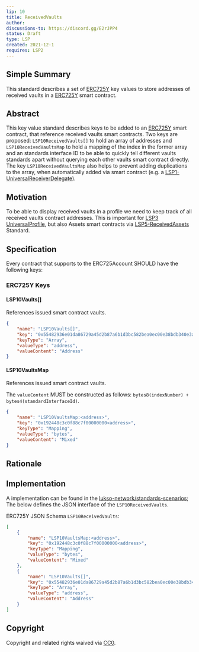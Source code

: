 ```yaml
---
lip: 10
title: ReceivedVaults
author: 
discussions-to: https://discord.gg/E2rJPP4
status: Draft
type: LSP
created: 2021-12-1
requires: LSP2
---
```


## Simple Summary
This standard describes a set of [ERC725Y](https://github.com/ethereum/EIPs/blob/master/EIPS/eip-725.md) key values to store addresses of received vaults in a [ERC725Y](https://github.com/ethereum/EIPs/blob/master/EIPS/eip-725.md) smart contract.

## Abstract
This key value standard describes keys to be added to an [ERC725Y](https://github.com/ethereum/EIPs/blob/master/EIPS/eip-725.md) smart contract, that reference received vaults smart contracts. Two keys are proposed: `LSP10ReceivedVaults[]` to hold an array of addresses and `LSP10ReceivedVaultsMap` to hold a mapping of the index in the former array and an standards interface ID to be able to quickly tell different vaults standards apart without querying each other vaults smart contract directly. The key `LSP10ReceivedVaultsMap` also helps to prevent adding duplications to the array, when automatically added via smart contract (e.g. a [LSP1-UniversalReceiverDelegate](https://github.com/lukso-network/LIPs/blob/master/LSPs/LSP-1-UniversalReceiver.md)).

## Motivation
To be able to display received vaults in a profile we need to keep track of all received vaults contract addresses. This is important for [LSP3 UniversalProfile](https://github.com/lukso-network/LIPs/blob/master/LSPs/LSP-3-UniversalProfile.md), but also Assets smart contracts via [LSP5-ReceivedAssets](https://github.com/lukso-network/LIPs/blob/master/LSPs/LSP-5-ReceivedAssets.md) Standard.

## Specification

Every contract that supports to the ERC725Account SHOULD have the following keys:

### ERC725Y Keys


#### LSP10Vaults[]

References issued smart contract vaults.

```json
{
    "name": "LSP10Vaults[]",
    "key": "0x55482936e01da86729a45d2b87a6b1d3bc582bea0ec00e38bdb340e3af6f9f06",
    "keyType": "Array",
    "valueType": "address",
    "valueContent": "Address"
}
```


#### LSP10VaultsMap

References issued smart contract vaults.

The `valueContent` MUST be constructed as follows: `bytes8(indexNumber) + bytes4(standardInterfaceId)`. 

```json
{
    "name": "LSP10VaultsMap:<address>",
    "key": "0x192448c3c0f88c7f00000000<address>",
    "keyType": "Mapping",
    "valueType": "bytes",
    "valueContent": "Mixed"
}
```

## Rationale

## Implementation

A implementation can be found in the [lukso-network/standards-scenarios](https://github.com/lukso-network/lsp-universalprofile-smart-contracts/tree/develop/contracts/LSP1UniversalReceiver/LSP1UniversalReceiverDelegateVault);
The below defines the JSON interface of the `LSP10ReceivedVaults`.

ERC725Y JSON Schema `LSP10ReceivedVaults`:
```json
[
    {
        "name": "LSP10VaultsMap:<address>",
        "key": "0x192448c3c0f88c7f00000000<address>",
        "keyType": "Mapping",
        "valueType": "bytes",
        "valueContent": "Mixed"
    },
    {
        "name": "LSP10Vaults[]",
        "key": "0x55482936e01da86729a45d2b87a6b1d3bc582bea0ec00e38bdb340e3af6f9f06",
        "keyType": "Array",
        "valueType": "address",
        "valueContent": "Address"
    }
]
```

## Copyright
Copyright and related rights waived via [CC0](https://creativecommons.org/publicdomain/zero/1.0/).